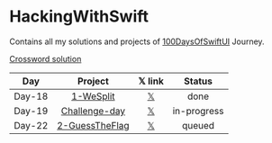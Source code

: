 # HackingWithSwift
Contains all my solutions and projects of [100DaysOfSwiftUI](https://www.hackingwithswift.com/100/swiftui) Journey.

[Crossword solution](/15-wordsearch.pdf)


| Day    | Project                                 | 𝕏 link                  | Status      |
| :----: | :-------------------------------------: | :---------------------: | :---------: |
| Day-18 | [1-WeSplit](/WeSplit)     | [𝕏]()                   | done        |
| Day-19 | [Challenge-day]()                       | [𝕏]()                   | in-progress |
| Day-22 | [2-GuessTheFlag]()                      | [𝕏]()                   | queued      |



